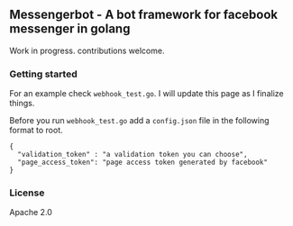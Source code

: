## Messengerbot - A bot framework for facebook messenger in golang

Work in progress. contributions welcome.

### Getting started

For an example check `webhook_test.go`. I will update this page as I finalize things.

Before you run `webhook_test.go` add a `config.json` file in the following format to root.

````
{
  "validation_token" : "a validation token you can choose",
  "page_access_token": "page access token generated by facebook"
}
````

### License

Apache 2.0
